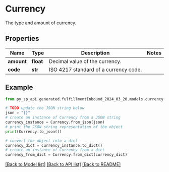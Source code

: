 # Currency

The type and amount of currency.

## Properties

Name | Type | Description | Notes
------------ | ------------- | ------------- | -------------
**amount** | **float** | Decimal value of the currency. | 
**code** | **str** | ISO 4217 standard of a currency code. | 

## Example

```python
from py_sp_api.generated.fulfillmentInbound_2024_03_20.models.currency import Currency

# TODO update the JSON string below
json = "{}"
# create an instance of Currency from a JSON string
currency_instance = Currency.from_json(json)
# print the JSON string representation of the object
print(Currency.to_json())

# convert the object into a dict
currency_dict = currency_instance.to_dict()
# create an instance of Currency from a dict
currency_from_dict = Currency.from_dict(currency_dict)
```
[[Back to Model list]](../README.md#documentation-for-models) [[Back to API list]](../README.md#documentation-for-api-endpoints) [[Back to README]](../README.md)


